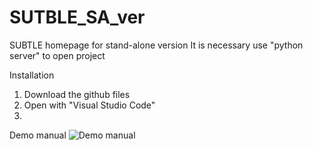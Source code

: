 # SUTBLE_SA_ver
SUBTLE homepage for stand-alone version
It is necessary use "python server" to open project

Installation
1. Download the github files
2. Open with "Visual Studio Code"
3. 

Demo manual
![Demo manual](https://github.com/spkim8804/SUTBLE_SA_ver/blob/master/files/photo/demo_manual.png)
